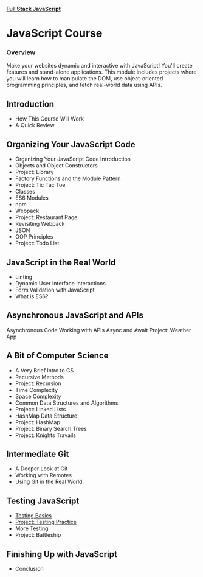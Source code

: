 
**[Full Stack JavaScript](./../README.md)**
# JavaScript Course
### Overview
Make your websites dynamic and interactive with JavaScript! You'll create features and stand-alone applications. This module includes projects where you will learn how to manipulate the DOM, use object-oriented programming principles, and fetch real-world data using APIs.

## Introduction
* How This Course Will Work
* A Quick Review

## Organizing Your JavaScript Code
* Organizing Your JavaScript Code Introduction
* Objects and Object Constructors
* Project: Library
* Factory Functions and the Module Pattern
* Project: Tic Tac Toe
* Classes
* ES6 Modules
* npm
* Webpack
* Project: Restaurant Page
* Revisiting Webpack
* JSON
* OOP Principles
* Project: Todo List

## JavaScript in the Real World
* Linting
* Dynamic User Interface Interactions
* Form Validation with JavaScript
* What is ES6?

## Asynchronous JavaScript and APIs
Asynchronous Code
Working with APIs
Async and Await
Project: Weather App

## A Bit of Computer Science
* A Very Brief Intro to CS
* Recursive Methods
* Project: Recursion
* Time Complexity
* Space Complexity
* Common Data Structures and Algorithms
* Project: Linked Lists
* HashMap Data Structure
* Project: HashMap
* Project: Binary Search Trees
* Project: Knights Travails

## Intermediate Git
* A Deeper Look at Git
* Working with Remotes
* Using Git in the Real World

## Testing JavaScript
* [Testing Basics](/javascript/topics/7-1-testing-basics.md)
* [Project: Testing Practice](/javascript/topics/7-2-project-testing-practice.md)
* More Testing
* Project: Battleship

## Finishing Up with JavaScript
* Conclusion